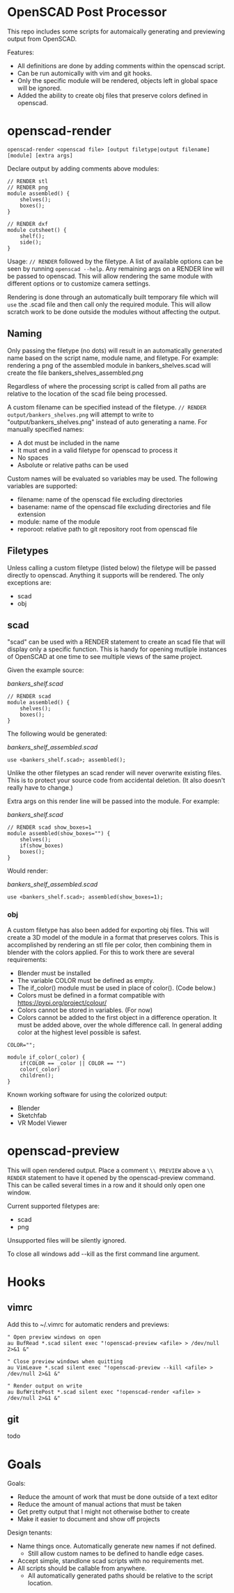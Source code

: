 # OpenSCAD Post Processor

This repo includes some scripts for automaically generating and previewing output from OpenSCAD.

Features:
* All definitions are done by adding comments within the openscad script.
* Can be run automically with vim and git hooks.
* Only the specific module will be rendered, objects left in global space will be ignored.
* Added the ability to create obj files that preserve colors defined in openscad.

# openscad-render

```
openscad-render <openscad file> [output filetype|output filename] [module] [extra args]
```

Declare output by adding comments above modules:

```
// RENDER stl 
// RENDER png 
module assembled() {
    shelves();
    boxes();
}

// RENDER dxf
module cutsheet() {
    shelf();
    side();
}
```

Usage: `// RENDER` followed by the filetype. A list of available options can be seen by running `openscad --help`.  Any remaining args on a RENDER line will be passed to openscad.  This will allow rendering the same module with different options or to customize camera settings.

Rendering is done through an automatically built temporary file which will `use` the .scad file and then call only the required module.  This will allow scratch work to be done outside the modules without affecting the output.

## Naming

Only passing the filetype (no dots) will result in an automatically generated name based on the script name, module name, and filetype.  For example: rendering a png of the assembled module in bankers_shelves.scad will create the file bankers_shelves_assembled.png 

Regardless of where the processing script is called from all paths are relative to the location of the scad file being processed.

A custom filename can be specified instead of the filetype.  `// RENDER output/bankers_shelves.png` will attempt to write to "output/bankers_shelves.png" instead of auto generating a name.  For manually specified names:
* A dot must be included in the name
* It must end in a valid filetype for openscad to process it
* No spaces
* Asbolute or relative paths can be used

Custom names will be evaluated so variables may be used.  The following variables are supported:
* filename: name of the openscad file excluding directories
* basename: name of the openscad file excluding directories and file extension
* module: name of the module
* reporoot: relative path to git repository root from openscad file

## Filetypes

Unless calling a custom filetype (listed below) the filetype will be passed directly to openscad.  Anything it supports will be rendered.  The only exceptions are:
* scad
* obj

## scad 

"scad" can be used with a RENDER statement to create an scad file that will display only a specific function.  This is handy for opening mutliple instances of OpenSCAD at one time to see multiple views of the same project.

Given the example source:

_bankers_shelf.scad_
```
// RENDER scad
module assembled() {
    shelves();
    boxes();
}
```

The following would be generated:

_bankers_shelf_assembled.scad_
```
use <bankers_shelf.scad>; assembled();
```

Unlike the other filetypes an scad render will never overwrite existing files.  This is to protect your source code from accidental deletion. (It also doesn't really have to change.)

Extra args on this render line will be passed into the module.  For example:

_bankers_shelf.scad_
```
// RENDER scad show_boxes=1
module assembled(show_boxes="") {
    shelves();
    if(show_boxes)
    boxes();
}
```

Would render:

_bankers_shelf_assembled.scad_
```
use <bankers_shelf.scad>; assembled(show_boxes=1);
```

### obj

A custom filetype has also been added for exporting obj files.  This will create a 3D model of the module in a format that preserves colors.  This is accomplished by rendering an stl file per color, then combining them in blender with the colors applied.  For this to work there are several requirements:

* Blender must be installed
* The variable COLOR must be defined as empty.
* The if_color() module must be used in place of color().  (Code below.)
* Colors must be defined in a format compatible with https://pypi.org/project/colour/
* Colors cannot be stored in variables. (For now)
* Colors cannot be added to the first object in a difference operation.  It must be added above, over the whole difference call.  In general adding color at the highest level possible is safest.

```
COLOR="";

module if_color(_color) {
    if(COLOR == _color || COLOR == "")
    color(_color)
    children();
}
```

Known working software for using the colorized output:
* Blender
* Sketchfab
* VR Model Viewer

# openscad-preview

This will open rendered output.  Place a comment `\\ PREVIEW` above a `\\ RENDER` statement to have it opened by the openscad-preview command.  This can be called several times in a row and it should only open one window.

Current supported filetypes are:
* scad
* png

Unsupported files will be silently ignored.

To close all windows add --kill as the first command line argument. 

# Hooks

## vimrc

Add this to ~/.vimrc for automatic renders and previews:

```
" Open preview windows on open
au BufRead *.scad silent exec "!openscad-preview <afile> > /dev/null 2>&1 &"

" Close preview windows when quitting
au VimLeave *.scad silent exec "!openscad-preview --kill <afile> > /dev/null 2>&1 &"

" Render output on write
au BufWritePost *.scad silent exec "!openscad-render <afile> > /dev/null 2>&1 &"
```

## git

todo

# Goals

Goals:
* Reduce the amount of work that must be done outside of a text editor
* Reduce the amount of manual actions that must be taken
* Get pretty output that I might not otherwise bother to create
* Make it easier to document and show off projects

Design tenants:
* Name things once.  Automatically generate new names if not defined.
  * Still allow custom names to be defined to handle edge cases.
* Accept simple, standlone scad scripts with no requirements met.
* All scripts should be callable from anywhere.
  * All automatically generated paths should be relative to the script location.

